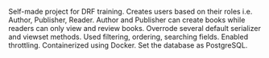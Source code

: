 Self-made project for DRF training. 
Creates users based on their roles i.e. Author, Publisher, Reader. 
Author and Publisher can create books while readers can only view and review books. 
Overrode several default serializer and viewset methods. 
Used filtering, ordering, searching fields. 
Enabled throttling. 
Containerized using Docker. 
Set the database as PostgreSQL.
